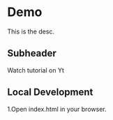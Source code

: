 # Demo

This is the desc.

## Subheader

Watch tutorial on Yt

## Local Development

1.Open index.html in your browser.

